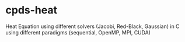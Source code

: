 cpds-heat
=========

Heat Equation using different solvers (Jacobi, Red-Black, Gaussian) in C using different paradigms (sequential, OpenMP, MPI, CUDA)
